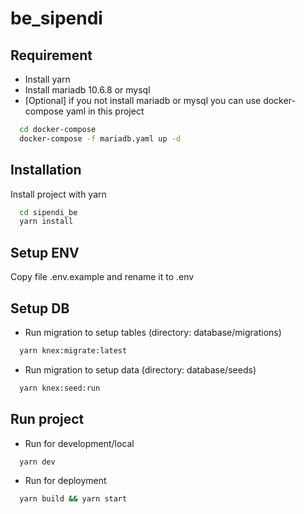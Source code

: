 # be_sipendi

## Requirement
- Install yarn
- Install mariadb 10.6.8 or mysql
- [Optional] if you not install mariadb or mysql you can use docker-compose yaml in this project

```bash
  cd docker-compose
  docker-compose -f mariadb.yaml up -d
```

## Installation

Install project with yarn

```bash
  cd sipendi_be
  yarn install
```

## Setup ENV

Copy file .env.example and rename it to .env

## Setup DB


- Run migration to setup tables (directory: database/migrations)

```bash
  yarn knex:migrate:latest
```

- Run migration to setup data (directory: database/seeds)

```bash
  yarn knex:seed:run
```

## Run project
- Run for development/local

```bash
  yarn dev
```

- Run for deployment

```bash
  yarn build && yarn start
```
    